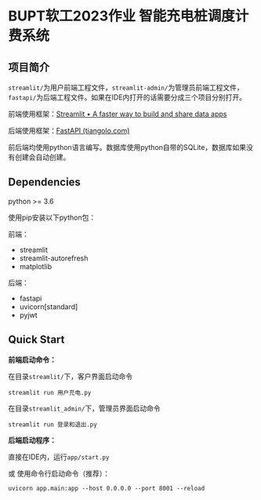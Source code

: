 # BUPT软工2023作业 智能充电桩调度计费系统



## 项目简介

`streamlit/`为用户前端工程文件，`streamlit-admin/`为管理员前端工程文件，`fastapi/`为后端工程文件。如果在IDE内打开的话需要分成三个项目分别打开。

前端使用框架：[Streamlit • A faster way to build and share data apps](https://streamlit.io/)

后端使用框架：[FastAPI (tiangolo.com)](https://fastapi.tiangolo.com/zh/)

前后端均使用python语言编写。数据库使用python自带的SQLite，数据库如果没有创建会自动创建。



## Dependencies

python >= 3.6

使用pip安装以下python包：

前端：

- streamlit
- streamlit-autorefresh
- matplotlib

后端：

- fastapi
- uvicorn[standard]
- pyjwt



## Quick Start

**前端启动命令：**

在目录`streamlit/`下，客户界面启动命令

```
streamlit run 用户充电.py
```

在目录`streamlit_admin/`下，管理员界面启动命令

```
streamlit run 登录和退出.py
```

**后端启动程序：**

直接在IDE内，运行`app/start.py`

或 使用命令行启动命令（推荐）：

```
uvicorn app.main:app --host 0.0.0.0 --port 8001 --reload 
```

